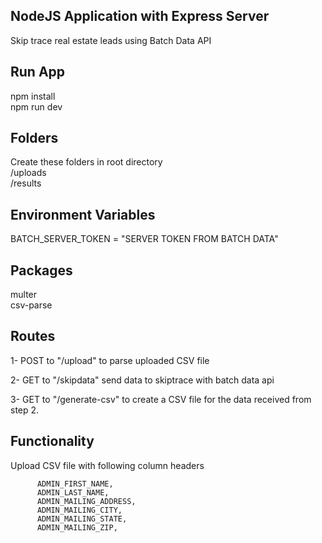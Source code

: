 ## NodeJS Application with Express Server

Skip trace real estate leads using Batch Data API

## Run App

npm install<br>
npm run dev

## Folders

Create these folders in root directory<br>
/uploads<br>
/results<br>

## Environment Variables

BATCH_SERVER_TOKEN = "SERVER TOKEN FROM BATCH DATA"<br>

## Packages

multer<br>
csv-parse

## Routes

1- POST to "/upload" to parse uploaded CSV file

2- GET to "/skipdata" send data to skiptrace with batch data api

3- GET to "/generate-csv" to create a CSV file for the data received from step 2.

## Functionality

Upload CSV file with following column headers

          ADMIN_FIRST_NAME,
          ADMIN_LAST_NAME,
          ADMIN_MAILING_ADDRESS,
          ADMIN_MAILING_CITY,
          ADMIN_MAILING_STATE,
          ADMIN_MAILING_ZIP,
